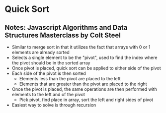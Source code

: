 # Quick Sort

## Notes: Javascript Algorithms and Data Structures Masterclass by Colt Steel

- Similar to merge sort in that it utilizes the fact that arrays with 0 or 1 elements are already sorted
- Selects a single element to be the "pivot", used to find the index where the pivot should be in the sorted array
- Once pivot is placed, quick sort can be applied to either side of the pivot
- Each side of the pivot is then sorted
  - Elements less than the pivot are placed to the left
  - Elements that are greater than the pivot are placed to the right
- Once the pivot is placed, the same operations are then performed with elements to the left and of the pivot
  - Pick pivot, find place in array, sort the left and right sides of pivot
- Easiest way to solve is through recursion
